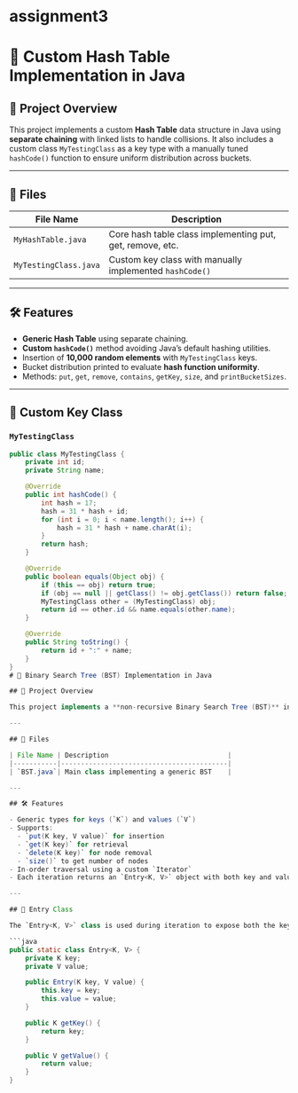 # assignment3
# 🧠 Custom Hash Table Implementation in Java

## 📌 Project Overview

This project implements a custom **Hash Table** data structure in Java using **separate chaining** with linked lists to handle collisions. It also includes a custom class `MyTestingClass` as a key type with a manually tuned `hashCode()` function to ensure uniform distribution across buckets.

---

## 📁 Files

| File Name            | Description                                                  |
|----------------------|--------------------------------------------------------------|
| `MyHashTable.java`   | Core hash table class implementing put, get, remove, etc.     |
| `MyTestingClass.java`| Custom key class with manually implemented `hashCode()`       |

---

## 🛠️ Features

- **Generic Hash Table** using separate chaining.
- **Custom `hashCode()`** method avoiding Java’s default hashing utilities.
- Insertion of **10,000 random elements** with `MyTestingClass` keys.
- Bucket distribution printed to evaluate **hash function uniformity**.
- Methods: `put`, `get`, `remove`, `contains`, `getKey`, `size`, and `printBucketSizes`.

---

## 🧪 Custom Key Class

### `MyTestingClass`

```java
public class MyTestingClass {
    private int id;
    private String name;

    @Override
    public int hashCode() {
        int hash = 17;
        hash = 31 * hash + id;
        for (int i = 0; i < name.length(); i++) {
            hash = 31 * hash + name.charAt(i);
        }
        return hash;
    }

    @Override
    public boolean equals(Object obj) {
        if (this == obj) return true;
        if (obj == null || getClass() != obj.getClass()) return false;
        MyTestingClass other = (MyTestingClass) obj;
        return id == other.id && name.equals(other.name);
    }

    @Override
    public String toString() {
        return id + ":" + name;
    }
}
# 🌲 Binary Search Tree (BST) Implementation in Java

## 📌 Project Overview

This project implements a **non-recursive Binary Search Tree (BST)** in Java. The tree supports generic keys and values, with basic operations like insert (`put`), search (`get`), and delete (`delete`). It also includes an **in-order iterator** to traverse elements in sorted order.

---

## 📁 Files

| File Name | Description                              |
|-----------|------------------------------------------|
| `BST.java`| Main class implementing a generic BST    |

---

## 🛠️ Features

- Generic types for keys (`K`) and values (`V`)
- Supports:
  - `put(K key, V value)` for insertion
  - `get(K key)` for retrieval
  - `delete(K key)` for node removal
  - `size()` to get number of nodes
- In-order traversal using a custom `Iterator`
- Each iteration returns an `Entry<K, V>` object with both key and value

---

## 🧩 Entry Class

The `Entry<K, V>` class is used during iteration to expose both the key and the value:

```java
public static class Entry<K, V> {
    private K key;
    private V value;

    public Entry(K key, V value) {
        this.key = key;
        this.value = value;
    }

    public K getKey() {
        return key;
    }

    public V getValue() {
        return value;
    }
}

